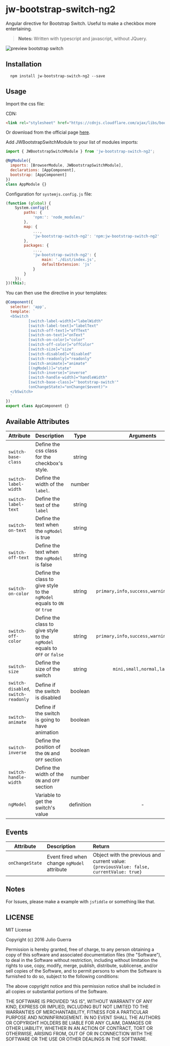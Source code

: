 # jw-bootstrap-switch-ng2
Angular directive for Bootstrap Switch. Useful to make a checkbox more entertaining.
>**Notes:**
>Written with typescript and javascript, without JQuery.


![preview bootstrap switch](https://www.dropbox.com/s/ujuyufi3akvnu0v/preview-switch.gif?raw=1)

## Installation
```
  npm install jw-bootstrap-switch-ng2 --save
```

## Usage
Import the css file:

CDN:
```html
<link rel="stylesheet" href="https://cdnjs.cloudflare.com/ajax/libs/bootstrap-switch/3.3.2/css/bootstrap3/bootstrap-switch.css">
```
Or download from the official page [here](http://www.bootstrap-switch.org/).


Add JWBootstrapSwitchModule to your list of modules imports:

```javascript
import { JWBootstrapSwitchModule } from 'jw-bootstrap-switch-ng2';

@NgModule({
  imports: [BrowserModule, JWBootstrapSwitchModule],
  declarations: [AppComponent],
  bootstrap: [AppComponent]
})
class AppModule {}
```

Configuration for `systemjs.config.js` file:
```javascript
(function (global) {
    System.config({
        paths: {
            'npm:': 'node_modules/'
        },
        map: {
            ...,
            'jw-bootstrap-switch-ng2': 'npm:jw-bootstrap-switch-ng2'
        },
        packages: {
            ...,
            'jw-bootstrap-switch-ng2': {
                main: './dist/index.js',
                defaultExtension: 'js'
            }
        }
    });
})(this);
```

You can then use the directive in your templates:
```javascript
@Component({
  selector: 'app',
  template: `
  <bSwitch
          [switch-label-width]="labelWidth"
          [switch-label-text]="labelText"
          [switch-off-text]="offText"
          [switch-on-text]="onText"
          [switch-on-color]="color"
          [switch-off-color]="offColor"
          [switch-size]="size"
          [switch-disabled]="disabled"
          [switch-readonly]="readonly"
          [switch-animate]="animate"
          [(ngModel)]="state"
          [switch-inverse]="inverse"
          [switch-handle-width]="handleWidth"
          [switch-base-class]="'bootstrap-switch'"
          (onChangeState)="onChange($event)">
  </bSwitch>
  `
})
export class AppComponent {}
```

## Available Attributes

| Attribute | Description | Type | Arguments |
|-----------|:-----------|:-------:|:--------:|
|`switch-base-class`| Define the css class for the checkbox's style. | string | |
|`switch-label-width`| Define the width of the `label`. | number | |
|`switch-label-text`| Define the text of the `label`| string ||
|`switch-on-text` | Define the text when the `ngModel` is true |string| |
|`switch-off-text`| Define the text when the `ngModel` is false | string ||
|`switch-on-color`| Define the class to give style to the `ngModel` equals to `ON` or `true` | string | `primary,info,success,warning,default`|
|`switch-off-color`| Define the class to give style to the `ngModel` equals to `OFF` or `false` | string | `primary,info,success,warning,default`|
| `switch-size` | Define the size of the switch | string | `mini,small,normal,large`|
| `switch-disabled`, `switch-readonly` | Define if the switch is disabled | boolean ||
| `switch-animate` | Define if the switch is going to have animation | boolean ||
| `switch-inverse` | Define the position of the `ON` and `OFF` section | boolean ||
|`switch-handle-width` | Define the width of the `ON` and `OFF` section |number||
|`ngModel` | Variable to get the switch's value |definition| -|

## Events

| Attribute | Description | Return |
|-----------|:-----------|:-------|
|`onChangeState` | Event fired when change `ngModel` attribute | Object with the previous and current value: ` {previousValue: false, currentValue: true}` |

## Notes
For Issues, please make a example with `jsfiddle` or something like that.

## LICENSE

MIT License

Copyright (c) 2016 Julio Guerra

Permission is hereby granted, free of charge, to any person obtaining a copy
of this software and associated documentation files (the "Software"), to deal
in the Software without restriction, including without limitation the rights
to use, copy, modify, merge, publish, distribute, sublicense, and/or sell
copies of the Software, and to permit persons to whom the Software is
furnished to do so, subject to the following conditions:

The above copyright notice and this permission notice shall be included in all
copies or substantial portions of the Software.

THE SOFTWARE IS PROVIDED "AS IS", WITHOUT WARRANTY OF ANY KIND, EXPRESS OR
IMPLIED, INCLUDING BUT NOT LIMITED TO THE WARRANTIES OF MERCHANTABILITY,
FITNESS FOR A PARTICULAR PURPOSE AND NONINFRINGEMENT. IN NO EVENT SHALL THE
AUTHORS OR COPYRIGHT HOLDERS BE LIABLE FOR ANY CLAIM, DAMAGES OR OTHER
LIABILITY, WHETHER IN AN ACTION OF CONTRACT, TORT OR OTHERWISE, ARISING FROM,
OUT OF OR IN CONNECTION WITH THE SOFTWARE OR THE USE OR OTHER DEALINGS IN THE
SOFTWARE.
